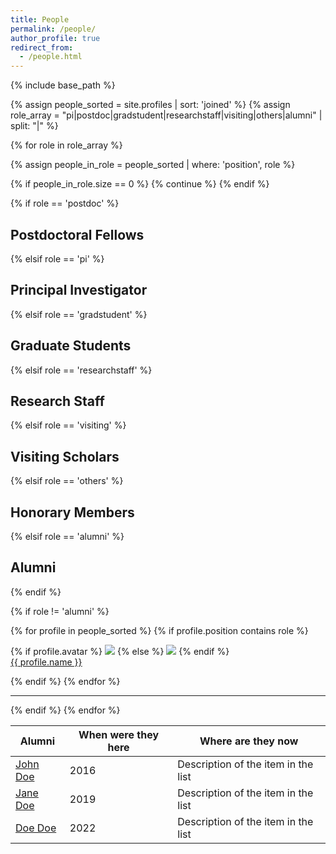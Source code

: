 ```yaml
---
title: People
permalink: /people/
author_profile: true
redirect_from:
  - /people.html
---
```

{% include base_path %}

{% assign people_sorted = site.profiles | sort: 'joined' %}
{% assign role_array = "pi|postdoc|gradstudent|researchstaff|visiting|others|alumni" | split: "|" %}

{% for role in role_array %}

{% assign people_in_role = people_sorted | where: 'position', role %}

<!-- Skip section if there's nobody -->
{% if people_in_role.size == 0 %}
  {% continue %}
{% endif %}

<div class="pos_header">
{% if role == 'postdoc' %}
<h2>Postdoctoral Fellows</h2>
 {% elsif role == 'pi' %}
<h2>Principal Investigator</h2>
 {% elsif role == 'gradstudent' %}
<h2>Graduate Students</h2>
 {% elsif role == 'researchstaff' %}
<h2>Research Staff</h2>
 {% elsif role == 'visiting' %}
<h2>Visiting Scholars</h2>
 {% elsif role == 'others' %}
<h2>Honorary Members</h2>
 {% elsif role == 'alumni' %}
<h2>Alumni</h2>
{% endif %}
</div>


{% if role != 'alumni' %}
<div class="content list people">
  {% for profile in people_sorted %}
    {% if profile.position contains role %}
      <div class="list-item-people">
        <p class="list-post-title">
          {% if profile.avatar %}
            <a href="{{ site.baseurl }}{{ profile.url }}" rel="permalink"><img class="profile-thumbnail" src="{{site.baseurl}}/images/people/{{profile.avatar}}"></a>
          {% else %}
            <a href="{{ site.baseurl }}{{ profile.url }}"><img class="profile-thumbnail" src="http://evansheline.com/wp-content/uploads/2011/02/facebook-Storm-Trooper.jpg"></a>
          {% endif %}
          <br>
          <a class="name" href="{{ site.baseurl }}{{ profile.url }}"><u>{{ profile.name }}</u></a>
        </p>
      </div>    
    {% endif %}
  {% endfor %}
</div>
<hr>


{% endif %}
{% endfor %}


| Alumni           | When were they here  | Where are they now                             |
| --------         | -------------------- | ---------------------------------------------- |
| [John Doe](#)    | 2016                 | Description of the item in the list            |
| [Jane Doe](#)    | 2019                 | Description of the item in the list            |
| [Doe Doe](#)     | 2022                 | Description of the item in the list            |